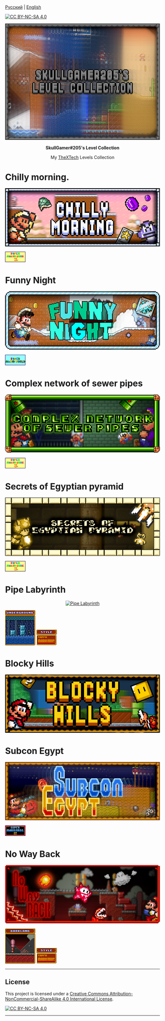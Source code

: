 [Русский](README-RUS.md) | [English](README.md)

[![CC BY-NC-SA 4.0][cc-by-nc-sa-shield]][cc-by-nc-sa]

<p align="center">
<a href="https://github.com/SkullGamer205/MySmbxLevels"><img src="https://raw.githubusercontent.com/SkullGamer205/MySmbxLevels/master/main-logo.png" alt="Logo"></a>
</p>
<p align="center"><b>
SkullGamer#205's Level Collection
</b></p>
<p align="center">My <a href="https://github.com/Wohlstand/TheXTech"><alt="TheXTech">TheXTech</a> Levels Collection</p>

# Chilly morning.
<p align="center">
<a href="https://wohlsoft.ru/forum/viewtopic.php?f=18&t=4462"><img src="https://raw.githubusercontent.com/SkullGamer205/MySmbxLevels/master/completed-levels/SkullGamer205 - Chilly morning./logo.png" alt="Chilly morning"></a>
</p>

<a><img src="https://raw.githubusercontent.com/SkullGamer205/MySmbxLevels/master/.pics/snes/smb3/logo.png" alt="Super Mario Bros 3 (SNES)"></a>
</p>

# Funny Night
<p align="center">
<a href="https://wohlsoft.ru/forum/viewtopic.php?f=18&t=4463"><img src="https://raw.githubusercontent.com/SkullGamer205/MySmbxLevels/main/completed-levels/SkullGamer205%20-%20Funny%20night/logo.png" alt="Funny Night"></a>
</p>

<a><img src="https://raw.githubusercontent.com/SkullGamer205/MySmbxLevels/master/.pics/snes/smw/logo.png" alt="Super Mario World (SNES)"></a>
# Complex network of sewer pipes
<p align="center">
<a href="https://wohlsoft.ru/forum/viewtopic.php?f=18&t=4510"><img src="https://raw.githubusercontent.com/SkullGamer205/MySmbxLevels/master/completed-levels/SkullGamer205 - Complex network of sewer pipes/logo.png" alt="Complex network of sewer pipes"></a>
</p>

<a><img src="https://raw.githubusercontent.com/SkullGamer205/MySmbxLevels/master/.pics/snes/smb3/logo.png" alt="Super Mario Bros 3 (SNES)"></a>
# Secrets of Egyptian pyramid
<p align="center">
<a href="https://wohlsoft.ru/forum/viewtopic.php?f=18&t=4511"><img src="https://raw.githubusercontent.com/SkullGamer205/MySmbxLevels/master/completed-levels/SkullGamer205 - Secrets of Egyptian pyramid/logo.png" alt="Secrets of Egyptian pyramid"></a>
</p>

<a><img src="https://raw.githubusercontent.com/SkullGamer205/MySmbxLevels/master/.pics/snes/smb3/logo.png" alt="Super Mario Bros 3 (SNES)"></a>
# Pipe Labyrinth
<p align="center">
<a href="https://wohlsoft.ru/forum/viewtopic.php?f=18&t=4639"><img src="https://raw.githubusercontent.com/SkullGamer205/MySmbxLevels/master/completed-levels/SkullGamer205 - Pipe Labyrinth/logo.png" alt="Pipe Labyrinth"></a>
</p>

<a><img src="https://raw.githubusercontent.com/SkullGamer205/MySmbxLevels/master/.pics/snes/smb1/themes/dark/underground.png"></a> <a><img src="https://raw.githubusercontent.com/SkullGamer205/MySmbxLevels/master/.pics/snes/smb1/logo.png"></a>


# Blocky Hills
<p align="center">
<a href="https://wohlsoft.ru/forum/viewtopic.php?f=18&t=4706"><img src="https://raw.githubusercontent.com/SkullGamer205/MySmbxLevels/master/completed-levels/SkullGamer205 - Blocky Hills/logo.png" alt="Blocky Hills"></a>
</p>

# Subcon Egypt
<p align="center">
<a href="https://wohlsoft.ru/forum/viewtopic.php?f=18&t=4719"><img src="https://raw.githubusercontent.com/SkullGamer205/MySmbxLevels/master/completed-levels/SkullGamer205 - Subcon Egypt/logo.png" alt="Subcon Egypt"></a>
</p>

<a><img src="https://raw.githubusercontent.com/SkullGamer205/MySmbxLevels/master/.pics/snes/smb2/logo.png" alt="Super Mario Bros 2 (SNES)"></a>

# No Way Back

<p align="center">
<a href="https://github.com/SkullGamer205/MySmbxLevels/tree/main/completed-levels/SkullGamer205%20-%20No%20Way%20Back"><img src="https://raw.githubusercontent.com/SkullGamer205/MySmbxLevels/master/completed-levels/SkullGamer205 - No Way Back/logo.png" alt="Subcon Egypt"></a>
</p>

<a><img src="https://raw.githubusercontent.com/SkullGamer205/MySmbxLevels/master/.pics/snes/smb1/themes/dark/darkland.png"></a> <a><img src="https://raw.githubusercontent.com/SkullGamer205/MySmbxLevels/master/.pics/snes/smb1/logo.png"></a>
****

## License

This project is licensed under a [Creative Commons Attribution-NonCommercial-ShareAlike 4.0 International License][cc-by-nc-sa].

[![CC BY-NC-SA 4.0][cc-by-nc-sa-image]][cc-by-nc-sa]

[cc-by-nc-sa]: http://creativecommons.org/licenses/by-nc-sa/4.0/
[cc-by-nc-sa-image]: https://licensebuttons.net/l/by-nc-sa/4.0/88x31.png
[cc-by-nc-sa-shield]: https://img.shields.io/badge/License-CC%20BY--NC--SA%204.0-lightgrey.svg

****



